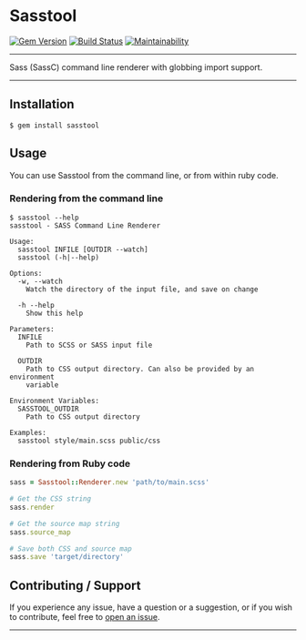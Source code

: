 # Sasstool

[![Gem Version](https://badge.fury.io/rb/sasstool.svg)](https://badge.fury.io/rb/sasstool)
[![Build Status](https://github.com/DannyBen/sasstool/workflows/Test/badge.svg)](https://github.com/DannyBen/sasstool/actions?query=workflow%3ATest)
[![Maintainability](https://api.codeclimate.com/v1/badges/4cef96eefe9287ab6c90/maintainability)](https://codeclimate.com/github/DannyBen/sasstool/maintainability)

---

Sass (SassC) command line renderer with globbing import support.

---

## Installation

    $ gem install sasstool


## Usage

You can use Sasstool from the command line, or from within ruby code.


### Rendering from the command line

```
$ sasstool --help
sasstool - SASS Command Line Renderer

Usage:
  sasstool INFILE [OUTDIR --watch]
  sasstool (-h|--help)

Options:
  -w, --watch
    Watch the directory of the input file, and save on change

  -h --help
    Show this help

Parameters:
  INFILE
    Path to SCSS or SASS input file

  OUTDIR
    Path to CSS output directory. Can also be provided by an environment
    variable

Environment Variables:
  SASSTOOL_OUTDIR
    Path to CSS output directory

Examples:
  sasstool style/main.scss public/css

```


### Rendering from Ruby code

```ruby
sass = Sasstool::Renderer.new 'path/to/main.scss'

# Get the CSS string
sass.render

# Get the source map string
sass.source_map

# Save both CSS and source map
sass.save 'target/directory'
```


## Contributing / Support

If you experience any issue, have a question or a suggestion, or if you wish
to contribute, feel free to [open an issue][issues].

---

[issues]: https://github.com/DannyBen/sasstool/issues

